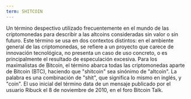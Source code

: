 ```yaml
---
term: SHITCOIN
---
```


Un término despectivo utilizado frecuentemente en el mundo de las criptomonedas para describir a las altcoins consideradas sin valor o sin futuro. Este término se usa en dos contextos distintos: en el ambiente general de las criptomonedas, se refiere a un proyecto que carece de innovación tecnológica, no presenta un caso de uso concreto, o es principalmente el resultado de especulación excesiva. Para los maximalistas de Bitcoin, el término abarca todas las criptomonedas aparte de Bitcoin (BTC), haciendo que "shitcoin" sea sinónimo de "altcoin". La palabra es una combinación de "shit", que significa lo mismo en inglés, y "coin". El uso inicial del término data de un mensaje publicado por el usuario Ribuck el 8 de noviembre de 2010, en el foro Bitcoin Talk.